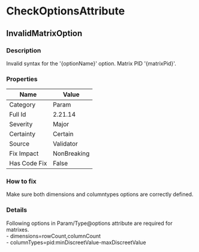 ﻿---  
uid: Validator_2_21_14  
---

# CheckOptionsAttribute

## InvalidMatrixOption

### Description

Invalid syntax for the '{optionName}' option. Matrix PID '{matrixPid}'.

### Properties

| Name         | Value       |
| ------------ | ----------- |
| Category     | Param       |
| Full Id      | 2.21.14     |
| Severity     | Major       |
| Certainty    | Certain     |
| Source       | Validator   |
| Fix Impact   | NonBreaking |
| Has Code Fix | False       |

### How to fix

Make sure both dimensions and columntypes options are correctly defined.

### Details

Following options in Param\/Type@options attribute are required for matrixes.  
 \- dimensions\=rowCount,columnCount  
 \- columnTypes\=pid:minDiscreetValue\-maxDiscreetValue
